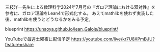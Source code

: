 三枝洋一先生による数理科学2024年7月号の『ガロア理論における双対性』を参考に、ガロア理論をLean4で形式化する。
あえてmathlibを使わず実装した後、mathlibを使うとどうなるかをみる予定。

blueprint
https://unaoya.github.io/lean_Galois/blueprint/

YouTubeで毎週土曜夜に配信予定
https://youtube.com/live/kr7U8XPmBJU?feature=share
